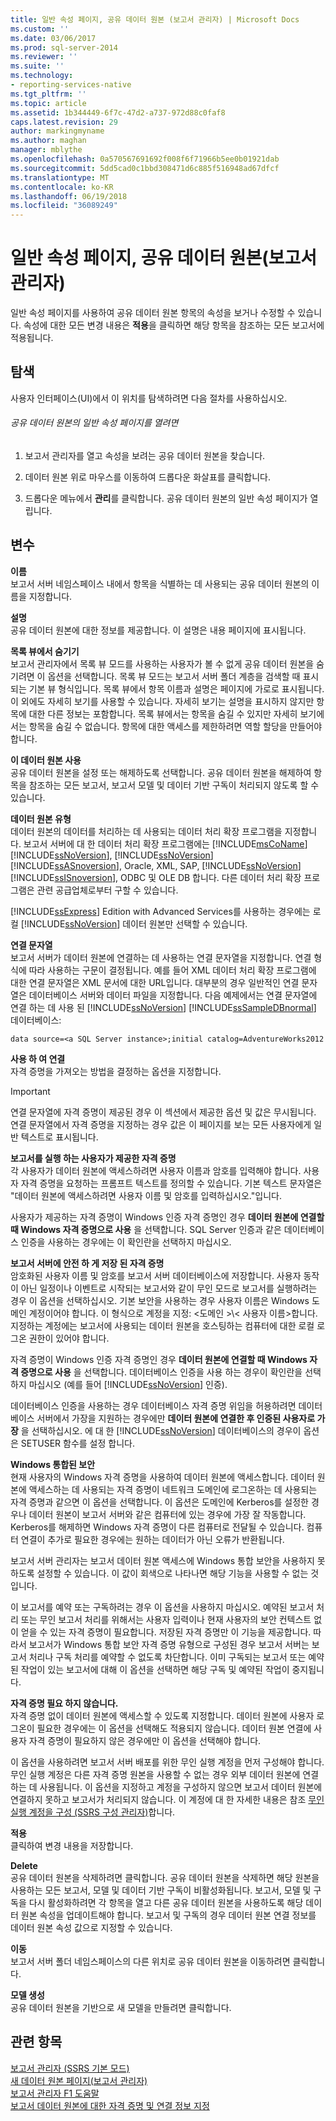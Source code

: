 ```yaml
---
title: 일반 속성 페이지, 공유 데이터 원본 (보고서 관리자) | Microsoft Docs
ms.custom: ''
ms.date: 03/06/2017
ms.prod: sql-server-2014
ms.reviewer: ''
ms.suite: ''
ms.technology:
- reporting-services-native
ms.tgt_pltfrm: ''
ms.topic: article
ms.assetid: 1b344449-6f7c-47d2-a737-972d88c0faf8
caps.latest.revision: 29
author: markingmyname
ms.author: maghan
manager: mblythe
ms.openlocfilehash: 0a570567691692f008f6f71966b5ee0b01921dab
ms.sourcegitcommit: 5dd5cad0c1bbd308471d6c885f516948ad67dfcf
ms.translationtype: MT
ms.contentlocale: ko-KR
ms.lasthandoff: 06/19/2018
ms.locfileid: "36089249"
---
```

# <a name="general-properties-page-shared-data-sources-report-manager"></a>일반 속성 페이지, 공유 데이터 원본(보고서 관리자)
  일반 속성 페이지를 사용하여 공유 데이터 원본 항목의 속성을 보거나 수정할 수 있습니다. 속성에 대한 모든 변경 내용은 **적용**을 클릭하면 해당 항목을 참조하는 모든 보고서에 적용됩니다.  
  
## <a name="navigation"></a>탐색  
 사용자 인터페이스(UI)에서 이 위치를 탐색하려면 다음 절차를 사용하십시오.  
  
###### <a name="to-open-the-general-properties-page-for-a-shared-data-source"></a>공유 데이터 원본의 일반 속성 페이지를 열려면  
  
1.  보고서 관리자를 열고 속성을 보려는 공유 데이터 원본을 찾습니다.  
  
2.  데이터 원본 위로 마우스를 이동하여 드롭다운 화살표를 클릭합니다.  
  
3.  드롭다운 메뉴에서 **관리**를 클릭합니다. 공유 데이터 원본의 일반 속성 페이지가 열립니다.  
  
## <a name="options"></a>변수  
 **이름**  
 보고서 서버 네임스페이스 내에서 항목을 식별하는 데 사용되는 공유 데이터 원본의 이름을 지정합니다.  
  
 **설명**  
 공유 데이터 원본에 대한 정보를 제공합니다. 이 설명은 내용 페이지에 표시됩니다.  
  
 **목록 뷰에서 숨기기**  
 보고서 관리자에서 목록 뷰 모드를 사용하는 사용자가 볼 수 없게 공유 데이터 원본을 숨기려면 이 옵션을 선택합니다. 목록 뷰 모드는 보고서 서버 폴더 계층을 검색할 때 표시되는 기본 뷰 형식입니다. 목록 뷰에서 항목 이름과 설명은 페이지에 가로로 표시됩니다. 이 외에도 자세히 보기를 사용할 수 있습니다. 자세히 보기는 설명을 표시하지 않지만 항목에 대한 다른 정보는 포함합니다. 목록 뷰에서는 항목을 숨길 수 있지만 자세히 보기에서는 항목을 숨길 수 없습니다. 항목에 대한 액세스를 제한하려면 역할 할당을 만들어야 합니다.  
  
 **이 데이터 원본 사용**  
 공유 데이터 원본을 설정 또는 해제하도록 선택합니다. 공유 데이터 원본을 해제하여 항목을 참조하는 모든 보고서, 보고서 모델 및 데이터 기반 구독이 처리되지 않도록 할 수 있습니다.  
  
 **데이터 원본 유형**  
 데이터 원본의 데이터를 처리하는 데 사용되는 데이터 처리 확장 프로그램을 지정합니다. 보고서 서버에 대 한 데이터 처리 확장 프로그램에는 [!INCLUDE[msCoName](../includes/msconame-md.md)] [!INCLUDE[ssNoVersion](../includes/ssnoversion-md.md)], [!INCLUDE[ssNoVersion](../includes/ssnoversion-md.md)] [!INCLUDE[ssASnoversion](../includes/ssasnoversion-md.md)], Oracle, XML, SAP, [!INCLUDE[ssNoVersion](../includes/ssnoversion-md.md)] [!INCLUDE[ssISnoversion](../includes/ssisnoversion-md.md)], ODBC 및 OLE DB 합니다. 다른 데이터 처리 확장 프로그램은 관련 공급업체로부터 구할 수 있습니다.  
  
 [!INCLUDE[ssExpress](../includes/ssexpress-md.md)] Edition with Advanced Services를 사용하는 경우에는 로컬 [!INCLUDE[ssNoVersion](../includes/ssnoversion-md.md)] 데이터 원본만 선택할 수 있습니다.  
  
 **연결 문자열**  
 보고서 서버가 데이터 원본에 연결하는 데 사용하는 연결 문자열을 지정합니다. 연결 형식에 따라 사용하는 구문이 결정됩니다. 예를 들어 XML 데이터 처리 확장 프로그램에 대한 연결 문자열은 XML 문서에 대한 URL입니다. 대부분의 경우 일반적인 연결 문자열은 데이터베이스 서버와 데이터 파일을 지정합니다. 다음 예제에서는 연결 문자열에 연결 하는 데 사용 된 [!INCLUDE[ssNoVersion](../includes/ssnoversion-md.md)] [!INCLUDE[ssSampleDBnormal](../includes/sssampledbnormal-md.md)] 데이터베이스:  
  
```  
data source=<a SQL Server instance>;initial catalog=AdventureWorks2012  
```  
  
 **사용 하 여 연결**  
 자격 증명을 가져오는 방법을 결정하는 옵션을 지정합니다.  
  
> [!IMPORTANT]  
>  연결 문자열에 자격 증명이 제공된 경우 이 섹션에서 제공한 옵션 및 값은 무시됩니다. 연결 문자열에서 자격 증명을 지정하는 경우 값은 이 페이지를 보는 모든 사용자에게 일반 텍스트로 표시됩니다.  
  
 **보고서를 실행 하는 사용자가 제공한 자격 증명**  
 각 사용자가 데이터 원본에 액세스하려면 사용자 이름과 암호를 입력해야 합니다. 사용자 자격 증명을 요청하는 프롬프트 텍스트를 정의할 수 있습니다. 기본 텍스트 문자열은 "데이터 원본에 액세스하려면 사용자 이름 및 암호를 입력하십시오."입니다.  
  
 사용자가 제공하는 자격 증명이 Windows 인증 자격 증명인 경우 **데이터 원본에 연결할 때 Windows 자격 증명으로 사용** 을 선택합니다. SQL Server 인증과 같은 데이터베이스 인증을 사용하는 경우에는 이 확인란을 선택하지 마십시오.  
  
 **보고서 서버에 안전 하 게 저장 된 자격 증명**  
 암호화된 사용자 이름 및 암호를 보고서 서버 데이터베이스에 저장합니다. 사용자 동작이 아닌 일정이나 이벤트로 시작되는 보고서와 같이 무인 모드로 보고서를 실행하려는 경우 이 옵션을 선택하십시오. 기본 보안을 사용하는 경우 사용자 이름은 Windows 도메인 계정이어야 합니다. 이 형식으로 계정을 지정: \<도메인 >\\< 사용자 이름\>합니다. 지정하는 계정에는 보고서에 사용되는 데이터 원본을 호스팅하는 컴퓨터에 대한 로컬 로그온 권한이 있어야 합니다.  
  
 자격 증명이 Windows 인증 자격 증명인 경우 **데이터 원본에 연결할 때 Windows 자격 증명으로 사용** 을 선택합니다. 데이터베이스 인증을 사용 하는 경우이 확인란을 선택 하지 마십시오 (예를 들어 [!INCLUDE[ssNoVersion](../includes/ssnoversion-md.md)] 인증).  
  
 데이터베이스 인증을 사용하는 경우 데이터베이스 자격 증명 위임을 허용하려면 데이터베이스 서버에서 가장을 지원하는 경우에만 **데이터 원본에 연결한 후 인증된 사용자로 가장** 을 선택하십시오. 에 대 한 [!INCLUDE[ssNoVersion](../includes/ssnoversion-md.md)] 데이터베이스의 경우이 옵션은 SETUSER 함수를 설정 합니다.  
  
 **Windows 통합된 보안**  
 현재 사용자의 Windows 자격 증명을 사용하여 데이터 원본에 액세스합니다. 데이터 원본에 액세스하는 데 사용되는 자격 증명이 네트워크 도메인에 로그온하는 데 사용되는 자격 증명과 같으면 이 옵션을 선택합니다. 이 옵션은 도메인에 Kerberos를 설정한 경우나 데이터 원본이 보고서 서버와 같은 컴퓨터에 있는 경우에 가장 잘 작동합니다. Kerberos를 해제하면 Windows 자격 증명이 다른 컴퓨터로 전달될 수 있습니다. 컴퓨터 연결이 추가로 필요한 경우에는 원하는 데이터가 아닌 오류가 반환됩니다.  
  
 보고서 서버 관리자는 보고서 데이터 원본 액세스에 Windows 통합 보안을 사용하지 못하도록 설정할 수 있습니다. 이 값이 회색으로 나타나면 해당 기능을 사용할 수 없는 것입니다.  
  
 이 보고서를 예약 또는 구독하려는 경우 이 옵션을 사용하지 마십시오. 예약된 보고서 처리 또는 무인 보고서 처리를 위해서는 사용자 입력이나 현재 사용자의 보안 컨텍스트 없이 얻을 수 있는 자격 증명이 필요합니다. 저장된 자격 증명만 이 기능을 제공합니다. 따라서 보고서가 Windows 통합 보안 자격 증명 유형으로 구성된 경우 보고서 서버는 보고서 처리나 구독 처리를 예약할 수 없도록 차단합니다. 이미 구독되는 보고서 또는 예약된 작업이 있는 보고서에 대해 이 옵션을 선택하면 해당 구독 및 예약된 작업이 중지됩니다.  
  
 **자격 증명 필요 하지 않습니다.**  
 자격 증명 없이 데이터 원본에 액세스할 수 있도록 지정합니다. 데이터 원본에 사용자 로그온이 필요한 경우에는 이 옵션을 선택해도 적용되지 않습니다. 데이터 원본 연결에 사용자 자격 증명이 필요하지 않은 경우에만 이 옵션을 선택해야 합니다.  
  
 이 옵션을 사용하려면 보고서 서버 배포를 위한 무인 실행 계정을 먼저 구성해야 합니다. 무인 실행 계정은 다른 자격 증명 원본을 사용할 수 없는 경우 외부 데이터 원본에 연결하는 데 사용됩니다. 이 옵션을 지정하고 계정을 구성하지 않으면 보고서 데이터 원본에 연결하지 못하고 보고서가 처리되지 않습니다. 이 계정에 대 한 자세한 내용은 참조 [무인 실행 계정을 구성 &#40;SSRS 구성 관리자&#41;](install-windows/configure-the-unattended-execution-account-ssrs-configuration-manager.md)합니다.  
  
 **적용**  
 클릭하여 변경 내용을 저장합니다.  
  
 **Delete**  
 공유 데이터 원본을 삭제하려면 클릭합니다. 공유 데이터 원본을 삭제하면 해당 원본을 사용하는 모든 보고서, 모델 및 데이터 기반 구독이 비활성화됩니다. 보고서, 모델 및 구독을 다시 활성화하려면 각 항목을 열고 다른 공유 데이터 원본을 사용하도록 해당 데이터 원본 속성을 업데이트해야 합니다. 보고서 및 구독의 경우 데이터 원본 연결 정보를 데이터 원본 속성 값으로 지정할 수 있습니다.  
  
 **이동**  
 보고서 서버 폴더 네임스페이스의 다른 위치로 공유 데이터 원본을 이동하려면 클릭합니다.  
  
 **모델 생성**  
 공유 데이터 원본을 기반으로 새 모델을 만들려면 클릭합니다.  
  
## <a name="see-also"></a>관련 항목  
 [보고서 관리자 &#40;SSRS 기본 모드&#41;](../../2014/reporting-services/report-manager-ssrs-native-mode.md)   
 [새 데이터 원본 페이지&#40;보고서 관리자&#41;](../../2014/reporting-services/new-data-source-page-report-manager.md)   
 [보고서 관리자 F1 도움말](../../2014/reporting-services/report-manager-f1-help.md)   
 [보고서 데이터 원본에 대한 자격 증명 및 연결 정보 지정](report-data/specify-credential-and-connection-information-for-report-data-sources.md)  
  
  